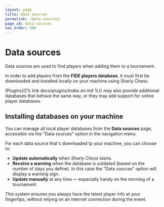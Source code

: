 ```yaml
---
layout: page
title: Data sources
permalink: /data-sources/
page_id: data-sources
nav_order: 400
---
```


# Data sources

Data sources are used to find players when adding them to a tournament.

In order to add players from the **FIDE players database**, it must first be downloaded and installed locally on your machine using Sharly Chess.

[Plugins]({% link docs/plugins/index.en.md %}) may also provide additional databases that behave the same way, or they may add support for online player databases.

## Installing databases on your machine

You can manage all local player databases from the **Data sources** page, accessible via the "Data sources" option in the navigation menu.

For each data source that's downloaded tp your machine, you can choose to:
- **Update automatically** when _Sharly Chess_ starts.
- **Receive a warning** when the database is outdated (based on the number of days you define).  In this case the "Data sources" option will display a warning sign.
- **Update manually** at any time — especially handy on the morning of a tournament.

This system ensures you always have the latest player info at your fingertips, without relying on an internet connection during the event.
